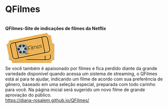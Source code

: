 # QFilmes
<br> **QFilmes-Site de indicações de filmes da Netflix**
<br>
 ![Logo QFilmes](https://github.com/Diana-rosalem/QFilmes/blob/master/assets/img/logopq.jpg)
 <br>
Se você também é apaixonado por filmes e fica perdido diante da grande variedade disponível quando acessa um sistema de streaming, o QFilmes está aí para te ajudar,  indicando um
filme de acordo com sua preferência de gênero, baseado em uma seleção especial,  preparada com todo carinho para você.
Na página inicial será sugerido um novo filme de grande aprovação do público.
<br>
https://diana-rosalem.github.io/QFilmes/
